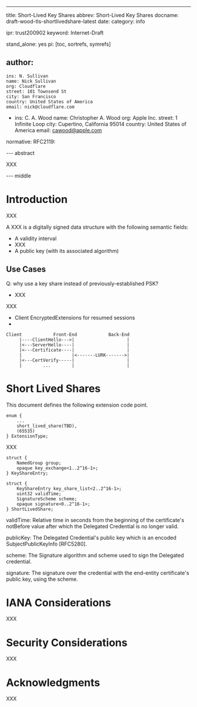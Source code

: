---
title: Short-Lived Key Shares
abbrev: Short-Lived Key Shares
docname: draft-wood-tls-shortlivedshare-latest
date:
category: info

ipr: trust200902
keyword: Internet-Draft

stand_alone: yes
pi: [toc, sortrefs, symrefs]

author:
 -
    ins: N. Sullivan
    name: Nick Sullivan
    org: Cloudflare
    street: 101 Townsend St
    city: San Francisco
    country: United States of America
    email: nick@cloudflare.com
  -
    ins: C. A. Wood
    name: Christopher A. Wood
    org: Apple Inc.
    street: 1 Infinite Loop
    city: Cupertino, California 95014
    country: United States of America
    email: cawood@apple.com

normative:
  RFC2119:

--- abstract

XXX

--- middle

# Introduction



XXX

A XXX is a digitally signed data structure with the
following semantic fields:

- A validity interval
- XXX
- A public key (with its associated algorithm)

## Use Cases

Q: why use a key share instead of previously-established PSK?
- XXX

XXX
- Client EncryptedExtensions for resumed sessions
- 

~~~
Client            Front-End            Back-End
     |----ClientHello--->|                    |
     |<---ServerHello----|                    |
     |<---Certificate----|                    |
     |                   |<-------LURK------->|
     |<---CertVerify-----|                    |
     |        ...        |                    |
~~~


# Short Lived Shares

This document defines the following extension code point.

~~~
enum {
    ...
    short_lived_share(TBD),
    (65535)
} ExtensionType;
~~~

XXX

~~~
struct {
    NamedGroup group;
    opaque key_exchange<1..2^16-1>;
} KeyShareEntry;

struct {
    KeyShareEntry key_share_list<2..2^16-1>;
    uint32 validTime;
    SignatureScheme scheme;
    opaque signature<0..2^16-1>;
} ShortLivedShare;
~~~

validTime:  Relative time in seconds from the beginning of the
certificate's notBefore value after which the Delegated Credential
is no longer valid.

publicKey: The Delegated Credential's public key which is an encoded
SubjectPublicKeyInfo [RFC5280].

scheme: The Signature algorithm and scheme used to sign the
Delegated credential.

signature: The signature over the credential with the end-entity
certificate's public key, using the scheme.

# IANA Considerations

XXX

# Security Considerations

XXX

# Acknowledgments

XXX
